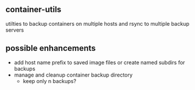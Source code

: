## container-utils

utilties to backup containers on multiple hosts and rsync to multiple backup servers

## possible enhancements
* add host name prefix to saved image files or create named subdirs for backups
* manage and cleanup container backup directory
  * keep only n backups?
  
